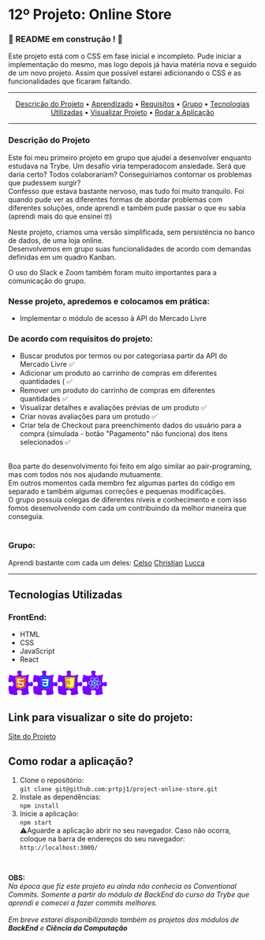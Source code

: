 # 12º Projeto: Online Store

### :construction: README em construção ! :construction:

Este projeto está com o CSS em fase inicial e incompleto. Pude iniciar a implementação do mesmo, mas logo depois já havia matéria nova e seguido de um novo projeto. Assim que possível estarei adicionando o CSS e as funcionalidades que ficaram faltando.
<!-- <p align="center">

<img src="" alt="Header" />
</p> -->
<hr/>
<p align="center">
<a href="#descrição-do-projeto">Descrição do Projeto</a> •
<a href="#nesse-projeto-apredemos-e-colocamos-em-prática">Aprendizado</a> •
<a href="#de-acordo-com-requisitos-do-projeto">Requisitos</a> •
<a href="#grupo">Grupo</a> •
<a href="#tecnologias-utilizadas">Tecnologias Utilizadas</a> •
<a href="#link-para-visualizar-o-site-do-projeto">Visualizar Projeto</a> •
<a href="#como-rodar-a-aplicação">Rodar a Aplicação</a>
</p>
<hr/>

### Descrição do Projeto
Este foi meu primeiro projeto em grupo que ajudei a desenvolver enquanto estudava na Trybe. Um desafio viria temperadocom ansiedade. Será que daria certo? Todos colaborariam? Conseguiriamos contornar os problemas que pudessem surgir? <br>
Confesso que estava bastante nervoso, mas tudo foi muito tranquilo. Foi quando pude ver as diferentes formas de abordar problemas com diferentes soluções, onde aprendi e também pude passar o que eu sabia (aprendi mais do que ensinei 🤓) <br>

Neste projeto, criamos uma versão simplificada, sem persistência no banco de dados, de uma loja online. <br>
Desenvolvemos em grupo suas funcionalidades de acordo com demandas definidas em um quadro Kanban. <br>

O uso do Slack e Zoom também foram muito importantes para a comunicação do grupo.
<br>

### Nesse projeto, apredemos e colocamos em prática:
- Implementar o módulo de acesso à API do Mercado Livre

### De acordo com requisitos do projeto:
- Buscar produtos por termos ou por categoriasa partir da API do Mercado Livre ✅
- Adicionar um produto ao carrinho de compras em diferentes quantidades ( ✅
- Remover um produto do carrinho de compras em diferentes quantidades ✅
- Visualizar detalhes e avaliações prévias de um produto ✅
- Criar novas avaliações para um protudo ✅
- Criar tela de Checkout para preenchimento dados do usuário para a compra (simulada - botão "Pagamento" não funciona) dos itens selecionados ✅
<br>
Boa parte do desenvolvimento foi feito em algo similar ao pair-programing, mas com todos nós nos ajudando mutuamente.<br>
Em outros momentos cada membro fez algumas partes do código em separado e também algumas correções e pequenas modificações.<br>
O grupo possuía colegas de diferentes níveis e conhecimento e com isso fomos desenvolvendo com cada um contribuindo da melhor maneira que conseguia.<br><br>

### Grupo:
Aprendi bastante com cada um deles:
[Celso](https://github.com/fioranicelso)
[Christian](https://github.com/mpchristian)
[Lucca](https://github.com/luccarendall)
<hr/>

## Tecnologias Utilizadas

### FrontEnd:
- HTML
- CSS
- JavaScript
- React

<img src="https://github.com/prtpj1/prtpj1/blob/main/Github%20Imgs/html2.png" width="50" height="50" alt="HTML" /><img src="https://github.com/prtpj1/prtpj1/blob/main/Github Imgs/CSS2.png" width="50" height="50" alt="CSS" /><img src="https://github.com/prtpj1/prtpj1/blob/main/Github Imgs/JavaScript2.png" width="50" height="50" alt="CSS" /><img src="https://github.com/prtpj1/prtpj1/blob/main/Github Imgs/React2.png" width="50" height="50" alt="React Icon" />

## Link para visualizar o site do projeto:
[Site do Projeto](https://prtpj1-online-store.netlify.app/)

## Como rodar a aplicação?
1. Clone o repositório: <br>
`git clone git@github.com:prtpj1/project-online-store.git` 
2. Instale as dependências: <br>
`npm install`
3. Inicie a aplicação: <br>
`npm start` <br>
⚠️Aguarde a aplicação abrir no seu navegador. Caso não ocorra, coloque na barra de endereços do seu navegador: `http://localhost:3000/`

</br>

**OBS:**
</br>
*Na época que fiz este projeto eu ainda não conhecia os Conventional Commits. Somente a partir do módulo de BackEnd do curso da Trybe que aprendi e comecei a fazer commits melhores.
</br>
</br>
Em breve estarei disponibilizando também os projetos dos módulos de **BackEnd** e **Ciência da Computação***
